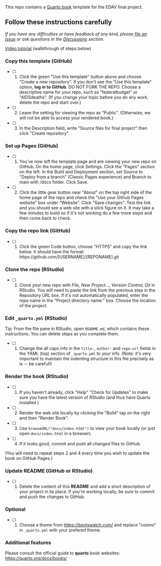 This repo contains a [Quarto book](https://quarto.org/docs/books/) template for the EDAV final project.

## Follow these instructions carefully

*If you have any difficulties or have feedback of any kind, please [file an issue](https://github.com/jtr13/quarto-edav-template/issues) or ask questions in the [Discussions](https://github.com/jtr13/quarto-edav-template/discussions) section.*

[Video tutorial](https://www.youtube.com/watch?v=emgS2JI4jCk) (walkthrough of steps below)

### Copy this template (GitHub)

-   [ ] 1. Click the green "Use this template" button above and choose "Create a new repository". If you don't see the "Use this template" option, **log in to GitHub**. DO NOT FORK THE REPO. Choose a descriptive name for your repo, such as "federalbudget" or "AIDSdeaths". (If you change your topic before you do any work, delete the repo and start over.)

-   [ ] 2. Leave the setting for viewing the repo as "Public". (Otherwise, we will not be able to access your rendered book.)

-   [ ] 3. In the Description field, write "Source files for final project" then click "Create repository".

### Set up Pages (GitHub)

-   [ ] 1. You've now left the template page and are viewing your new repo on GitHub. On the home page, click Settings. Click the "Pages" section on the left. In the Build and Deployment section, set Source to "Deploy from a branch" (Classic Pages experience) and Branch to main with /docs folder. Click Save.

-   [ ] 2. Click the little gear button near "About" on the top right side of the home page of the repo and check the "Use your Github Pages website" box under "Website". Click "Save changes". Test the link and you should see a web site with a stick figure on it. It may take a few minutes to build so if it's not working do a few more steps and then come back to check.

### Copy the repo link (GitHub)

-   [ ] 1. Click the green Code button, choose "HTTPS" and copy the link below. It should have the format: https﻿://github.com/\[USERNAME\]/\[REPONAME\].git

### Clone the repo (RStudio)

-   [ ] 1. Clone your new repo with *File, New Project..., Version Control, Git* in RStudio. You will need to paste the link from the previous step in the Repository URL box. If it's not automatically populated, enter the repo name in the "Project directory name:" box. Choose the location of the project.

### Edit `_quarto.yml` (RStudio)

Tip: From the file pane in RStudio, open `README.md`, which contains these instructions. You can delete steps as you complete them.

-   [ ] 1. Change the all caps info in the `title:`, `author:` and `repo-url` fields in the YAML (top) section of `_quarto.yml` to your info. (Note: it's very important to maintain the indenting structure in this file precisely as is -- be careful!)

### Render the book (RStudio)

-   [ ] 1. If you haven't already, click "Help" "Check for Updates" to make sure you have the latest version of RStudio (and thus have Quarto installed.)

-   [ ] 2. Render the web site locally by clicking the "Build" tap on the right and then "Render Book".

-   [ ] 3. Use `browseURL("docs/index.html")` to view your book locally (or just open `docs/index.html` in a browser).

-   [ ] 4. If it looks good, commit and push all changed files to GitHub.

(You will need to repeat steps 2 and 4 every time you wish to update the book on GitHub Pages.)

### Update README (GitHub or RStudio)

-   [ ] 1. Delete the content of this **README** and add a short description of your project in its place. If you're working locally, be sure to commit and push the changes to GitHub.

### Optional

-   [ ] 1. Choose a theme from <https://bootswatch.com/> and replace "cosmo" in `_quarto.yml` with your prefered theme.

### Additional features

Please consult the official guide to **quarto** book websites: <https://quarto.org/docs/books/>
